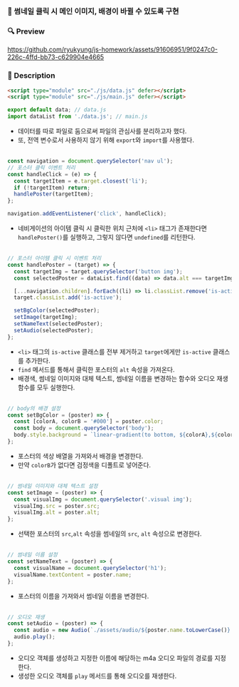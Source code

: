 ### 📌 썸네일 클릭 시 메인 이미지, 배경이 바뀔 수 있도록 구현

### 🔍 Preview

https://github.com/ryukyung/js-homework/assets/91606951/9f0247c0-226c-4ffd-bb73-c629904e4665

### 📝 Description

```html
<script type="module" src="./js/data.js" defer></script>
<script type="module" src="./js/main.js" defer></script>
```

```jsx
export default data; // data.js
import dataList from './data.js'; // main.js
```

- 데이터를 따로 파일로 둠으로써 파일의 관심사를 분리하고자 했다.
- 또, 전역 변수로서 사용하지 않기 위해 `export`와 `import`를 사용했다. <br /><br />

```jsx
const navigation = document.querySelector('nav ul');
// 포스터 클릭 이벤트 처리
const handleClick = (e) => {
  const targetItem = e.target.closest('li');
  if (!targetItem) return;
  handlePoster(targetItem);
};

navigation.addEventListener('click', handleClick);
```

- 네비게이션의 아이템 클릭 시 클릭한 위치 근처에 `<li>` 태그가 존재한다면 `handlePoster()`를 실행하고, 그렇지 않다면 `undefined`를 리턴한다. <br /><br />

```jsx
// 포스터 아이템 클릭 시 이벤트 처리
const handlePoster = (target) => {
  const targetImg = target.querySelector('button img');
  const selectedPoster = dataList.find((data) => data.alt === targetImg.alt);

  [...navigation.children].forEach((li) => li.classList.remove('is-active'));
  target.classList.add('is-active');

  setBgColor(selectedPoster);
  setImage(targetImg);
  setNameText(selectedPoster);
  setAudio(selectedPoster);
};
```

- `<li>` 태그의 `is-active` 클래스를 전부 제거하고 `target`에게만 `is-active` 클래스를 추가한다.
- `find` 메서드를 통해서 클릭한 포스터의 `alt` 속성을 가져온다.
- 배경색, 썸네일 이미지와 대체 텍스트, 썸네일 이름을 변경하는 함수와 오디오 재생 함수를 모두 실행한다. <br /><br />

```jsx
// body의 배경 설정
const setBgColor = (poster) => {
  const [colorA, colorB = '#000'] = poster.color;
  const body = document.querySelector('body');
  body.style.background = `linear-gradient(to bottom, ${colorA},${colorB})`;
};
```

- 포스터의 색상 배열을 가져와서 배경을 변경한다.
- 만약 `colorB`가 없다면 검정색을 디폴트로 넣어준다. <br/><br/>

```jsx
// 썸네일 이미지와 대체 텍스트 설정
const setImage = (poster) => {
  const visualImg = document.querySelector('.visual img');
  visualImg.src = poster.src;
  visualImg.alt = poster.alt;
};
```

- 선택한 포스터의 `src`,`alt` 속성을 썸네일의 `src`, `alt` 속성으로 변경한다. <br /><br />

```jsx
// 썸네일 이름 설정
const setNameText = (poster) => {
  const visualName = document.querySelector('h1');
  visualName.textContent = poster.name;
};
```

- 포스터의 이름을 가져와서 썸네일 이름을 변경한다. <br /><br />

```jsx
// 오디오 재생
const setAudio = (poster) => {
  const audio = new Audio(`./assets/audio/${poster.name.toLowerCase()}.m4a`);
  audio.play();
};
```

- 오디오 객체를 생성하고 지정한 이름에 해당하는 m4a 오디오 파일의 경로를 지정한다.
- 생성한 오디오 객체를 `play` 메서드를 통해 오디오를 재생한다.
